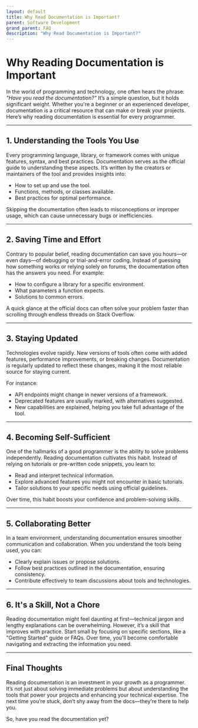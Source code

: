 ```yaml
---
layout: default
title: Why Read Documentation is Important?
parent: Software Development
grand_parent: FAQ
description: "Why Read Documentation is Important?"
---
```


# Why Reading Documentation is Important

In the world of programming and technology, one often hears the phrase: *"Have you read the documentation?"* It’s a simple question, but it holds significant weight. Whether you're a beginner or an experienced developer, documentation is a critical resource that can make or break your projects. Here’s why reading documentation is essential for every programmer.

---

## 1. **Understanding the Tools You Use**

Every programming language, library, or framework comes with unique features, syntax, and best practices. Documentation serves as the official guide to understanding these aspects. It’s written by the creators or maintainers of the tool and provides insights into:

- How to set up and use the tool.
- Functions, methods, or classes available.
- Best practices for optimal performance.

Skipping the documentation often leads to misconceptions or improper usage, which can cause unnecessary bugs or inefficiencies.

---

## 2. **Saving Time and Effort**

Contrary to popular belief, reading documentation can save you hours—or even days—of debugging or trial-and-error coding. Instead of guessing how something works or relying solely on forums, the documentation often has the answers you need. For example:

- How to configure a library for a specific environment.
- What parameters a function expects.
- Solutions to common errors.

A quick glance at the official docs can often solve your problem faster than scrolling through endless threads on Stack Overflow.

---

## 3. **Staying Updated**

Technologies evolve rapidly. New versions of tools often come with added features, performance improvements, or breaking changes. Documentation is regularly updated to reflect these changes, making it the most reliable source for staying current.

For instance:
- API endpoints might change in newer versions of a framework.
- Deprecated features are usually marked, with alternatives suggested.
- New capabilities are explained, helping you take full advantage of the tool.

---

## 4. **Becoming Self-Sufficient**

One of the hallmarks of a good programmer is the ability to solve problems independently. Reading documentation cultivates this habit. Instead of relying on tutorials or pre-written code snippets, you learn to:

- Read and interpret technical information.
- Explore advanced features you might not encounter in basic tutorials.
- Tailor solutions to your specific needs using official guidelines.

Over time, this habit boosts your confidence and problem-solving skills.

---

## 5. **Collaborating Better**

In a team environment, understanding documentation ensures smoother communication and collaboration. When you understand the tools being used, you can:

- Clearly explain issues or propose solutions.
- Follow best practices outlined in the documentation, ensuring consistency.
- Contribute effectively to team discussions about tools and technologies.

---

## 6. **It's a Skill, Not a Chore**

Reading documentation might feel daunting at first—technical jargon and lengthy explanations can be overwhelming. However, it’s a skill that improves with practice. Start small by focusing on specific sections, like a "Getting Started" guide or FAQs. Over time, you'll become comfortable navigating and extracting the information you need.

---

## Final Thoughts

Reading documentation is an investment in your growth as a programmer. It’s not just about solving immediate problems but about understanding the tools that power your projects and enhancing your technical expertise. The next time you’re stuck, don’t shy away from the docs—they’re there to help you.

So, have you read the documentation yet?